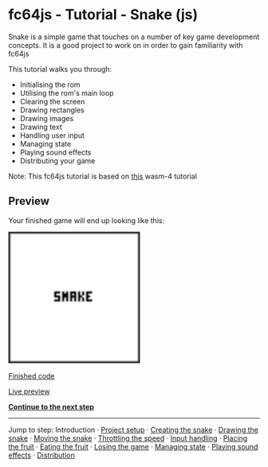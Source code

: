 # fc64js - Tutorial - Snake (js)

Snake is a simple game that touches on a number of key game development concepts. It is a good project to work on in order to gain familiarity with fc64js

This tutorial walks you through:

* Initialising the rom
* Utilising the rom's main loop
* Clearing the screen
* Drawing rectangles
* Drawing images
* Drawing text
* Handling user input
* Managing state
* Playing sound effects
* Distributing your game

Note: This fc64js tutorial is based on [this](https://wasm4.org/docs/tutorials/snake/goal/) wasm-4 tutorial

## Preview

Your finished game will end up looking like this:

<img src="images/0-preview.gif" width="264"/>

[Finished code](../../../rom/game/snake/)

[Live preview](https://theinvader360.github.io/fc64js/rom/game/snake/)

[**Continue to the next step**](01.md)

---

Jump to step: Introduction · [Project setup](01.md) · [Creating the snake](02.md) · [Drawing the snake](03.md) · [Moving the snake](04.md) · [Throttling the speed](05.md) · [Input handling](06.md) · [Placing the fruit](07.md) · [Eating the fruit](08.md) · [Losing the game](09.md) · [Managing state](10.md) · [Playing sound effects](11.md) · [Distribution](12.md)
